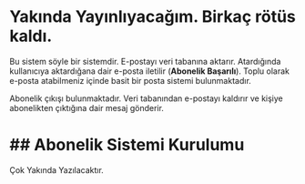 #  Yakında Yayınlıyacağım. Birkaç rötüs kaldı.

Bu sistem söyle bir sistemdir. E-postayı veri tabanına aktarır. Atardığında kullanıcıya aktardığana dair e-posta iletilir (**Abonelik Başarılı**). Toplu olarak e-posta atabilmeniz içinde basit bir posta sistemi bulunmaktadır. 

Abonelik çıkışı bulunmaktadır. Veri tabanından e-postayı kaldırır ve kişiye abonelikten çıktığına dair mesaj gönderir.

# ## Abonelik Sistemi Kurulumu

Çok Yakında Yazılacaktır.
